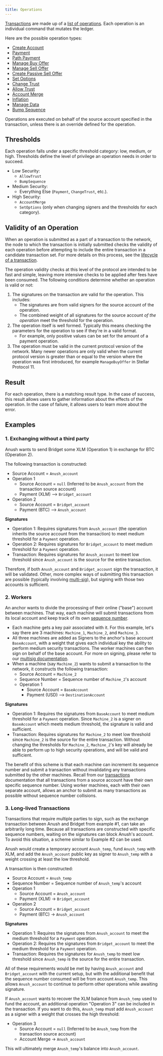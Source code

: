 ```yaml
---
title: Operations
---
```


[Transactions](./transactions.md) are made up of a [list of operations](./list-of-operations.md).
Each operation is an individual command that mutates the ledger.

Here are the possible operation types:
- [Create Account](./list-of-operations.md#create-account)
- [Payment](./list-of-operations.md#payment)
- [Path Payment](./list-of-operations.md#path-payment)
- [Manage Buy Offer](./list-of-operations.md#manage-buy-offer)
- [Manage Sell Offer](./list-of-operations.md#manage-sell-offer)
- [Create Passive Sell Offer](./list-of-operations.md#create-passive-sell-offer)
- [Set Options](./list-of-operations.md#set-options)
- [Change Trust](./list-of-operations.md#change-trust)
- [Allow Trust](./list-of-operations.md#allow-trust)
- [Account Merge](./list-of-operations.md#account-merge)
- [Inflation](./list-of-operations.md#inflation)
- [Manage Data](./list-of-operations.md#manage-data)
- [Bump Sequence](./list-of-operations.md#bump-sequence)

Operations are executed on behalf of the source account specified in the
transaction, unless there is an override defined for the operation.

## Thresholds

Each operation falls under a specific threshold category: low, medium, or high.
Thresholds define the level of privilege an operation needs in order to succeed.

* Low Security:
  * `AllowTrust`
  * `BumpSequence`
* Medium Security:
  * Everything Else (`Payment`, `ChangeTrust`, etc.).
* High Security:
  * `AccountMerge`
  * `SetOptions` (only when changing signers and the thresholds for each category).


## Validity of an Operation

When an operation is submitted as a part of a transaction to the network, the node to which the
transaction is initially submitted checks the validity of each operation before attempting to
include the entire transaction in a candidate transaction set. For more details on this process,
see the [lifecycle of a transaction][tx-lifecycle].

The operation validity checks at this level of the protocol are intended to be fast and simple,
leaving more intensive checks to be applied after fees have been consumed. The following conditions
determine whether an operation is valid or not:

1. The signatures on the transaction are valid for the operation. This includes:
   * The signatures are from valid signers for the source account of the operation.
   * The combined weight of all signatures for the source account _of the operation_ meet the
     threshold for the operation.
2. The operation itself is well formed. Typically this means checking the parameters for the
   operation to see if they're in a valid format.
   * For example, only positive values can be set for the amount of a payment operation.
3. The operation must be valid in the current protocol version of the network. Many newer
   operations are only valid when the current protocol version is greater than or equal to the
   version where the operation was first introduced, for example `ManageBuyOffer` in Stellar
   Protocol 11.

## Result

For each operation, there is a matching result type. In the case of success, this result allows
users to gather information about the effects of the operation. In the case of failure, it allows
users to learn more about the error.

## Examples
### 1. Exchanging without a third party

Anush wants to send Bridget some XLM (Operation 1) in exchange for BTC (Operation 2).

The following transaction is constructed:
* Source Account = `Anush_account`
* Operation 1
  * Source Account = `null` (Inferred to be `Anush_account` from the transaction source account)
  * Payment (XLM) --> `Bridget_account`
* Operation 2
  * Source Account = `Bridget_account`
  * Payment (BTC) --> `Anush_account`

**Signatures**
* Operation 1: Requires signatures from `Anush_account` (the operation inherits
  the source account from the transaction) to meet medium threshold for a `Payment` operation.
* Operation 2: Requires signatures for `Bridget_account` to meet medium threshold for a `Payment`
  operation.
* Transaction: Requires signatures for `Anush_account` to meet low threshold since `Anush_account`
  is the source for the entire transaction.

Therefore, if both `Anush_account` and `Bridget_account` sign the transaction, it will be
validated. Other, more complex ways of submitting this transaction are possible (typically
involving [multi-sig](./multi-sig.md)), but signing with those two accounts is sufficient.

### 2. Workers

An anchor wants to divide the processing of their online ("base") account between machines. That
way, each machine will submit transactions from its local account and keep track of its own
[sequence number](./transactions.md#sequence-number).

* Each machine gets a key pair associated with it. For this example, let's say there are 3
  machines: `Machine_1`, `Machine_2`, and `Machine_3`.
* All three machines are added as Signers to the anchor's base account `BaseAccount`, with
  a weight that gives each individual key the ability to perform medium security transactions. The
  worker machines can then sign on behalf of the base account. For more on signing, please refer
  to our [multisig documentation](multi-sig.md).
* When a machine (say `Machine_2`) wants to submit a transaction to the network, it constructs the
  following transaction:
  * Source Account = `Machine_2`
  * Sequence Number = Sequence number of `Machine_2`'s account
  * Operation 1
    * Source Account = `BaseAccount`
    * Payment (USD) --> `DestinationAccount`

**Signatures**
* Operation 1: Requires the signatures from `BaseAccount` to meet medium threshold for a `Payment`
  operation. Since `Machine_2` is a signer on `BaseAccount` which meets medium threshold, the
  signature is valid and sufficient.
* Transaction: Requires signatures for `Machine_2` to meet low threshold since `Machine_2` is the
  source for the entire transaction. Without changing the thresholds for `Machine_2`,
  `Machine_2`'s key will already be able to perform up to high security operations, and will be
  valid and sufficient.

The benefit of this scheme is that each machine can increment its sequence number and submit a
transaction without invalidating any transactions submitted by the other machines. Recall from our
[transactions](transactions.md) documentation that all transactions from a source account have
their own specific sequence number. Using worker machines, each with their own separate account,
allows an anchor to submit as many transactions as possible without sequence number collisions.

### 3. Long-lived Transactions

Transactions that require multiple parties to sign, such as the exchange transaction between Anush
and Bridget from example #1, can take an arbitrarily long time. Because all transactions are
constructed with specific sequence numbers, waiting on the signatures can block Anush's account. To
avoid this situation, a scheme similar to Example #2 can be used.

Anush would create a temporary account `Anush_temp`, fund `Anush_temp` with XLM, and add the
`Anush_account` public key as signer to `Anush_temp` with a weight crossing at least the low
threshold.

A transaction is then constructed:
* Source Account = `Anush_temp`
* Sequence Number = Sequence number of `Anush_temp`'s account
* Operation 1
  * Source Account = `Anush_account`
  * Payment (XLM) -> `Bridget_account`
* Operation 2
  * Source Account = `Bridget_account`
  * Payment (BTC) -> `Anush_account`

**Signatures**
* Operation 1: Requires the signatures from `Anush_account` to meet the medium threshold for a
  `Payment` operation.
* Operation 2: Requires the signatures from `Bridget_account` to meet the medium threshold for a
  `Payment` operation.
* Transaction: Requires the signatures for `Anush_temp` to meet low threshold since `Anush_temp` is
  the source for the entire transaction.

All of these requirements would be met by having `Anush_account` and `Bridget_account` with the
current setup, but with the additional benefit that the sequence number consumed will be from
account `Anush_temp`. This allows `Anush_account` to continue to perform other operations while
awaiting signature.

If `Anush_account` wants to recover the XLM balance from `Anush_temp` used to fund the account, an
additional operation "Operation 3" can be included in the transaction. If you want to do this,
`Anush_temp` must add `Anush_account` as a signer with a weight that crosses the high threshold:
  * Operation 3
    * Source Account = `null` (Inferred to be `Anush_temp` from the transaction source account)
    * Account Merge -> `Anush_account`

This will ultimately merge `Anush_temp`'s balance into `Anush_account`.

[tx-lifecycle]: ./transactions.md#life-cycle
